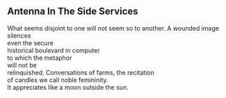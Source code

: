 Antenna In The Side Services
----------------------------
What seems disjoint to one will not seem so to another. A wounded image silences  
even the secure  
historical boulevard in computer  
to which the metaphor  
will not be  
relinquished. Conversations of farms, the recitation  
of candles we call noble femininity.  
It appreciates like a moon outside the sun.  
